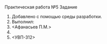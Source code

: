 Практическая работа №5 Задание 
1. Добавлено с помощью среды разработки. 
2. Выполнил: 
3. <Афанасьев П.М.>
4. 
4. <УВП-312>